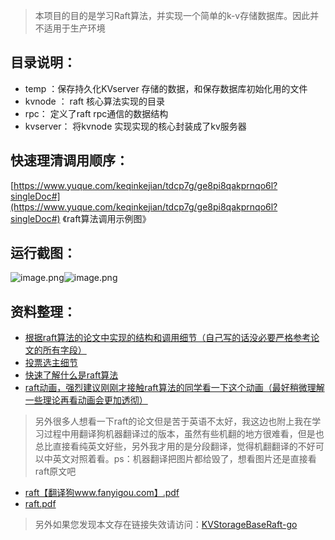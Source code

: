 > 本项目的目的是学习Raft算法，并实现一个简单的k-v存储数据库。因此并不适用于生产环境

## 目录说明：

- temp ：保存持久化KVserver 存储的数据，和保存数据库初始化用的文件
- kvnode ： raft 核心算法实现的目录
- rpc： 定义了raft rpc通信的数据结构
- kvserver： 将kvnode 实现实现的核心封装成了kv服务器
## 快速理清调用顺序：
[https://www.yuque.com/keqinkejian/tdcp7g/ge8pi8qakprnqo6l?singleDoc#](https://www.yuque.com/keqinkejian/tdcp7g/ge8pi8qakprnqo6l?singleDoc#) 《raft算法调用示例图》
## 运行截图：
![image.png](https://cdn.nlark.com/yuque/0/2024/png/28177473/1709561930452-b779acda-c7b1-47de-b8ce-87bc0cdcdd77.png#averageHue=%231f2125&clientId=u6511d1e7-4224-4&from=paste&height=815&id=u001109f6&originHeight=815&originWidth=1804&originalType=binary&ratio=1&rotation=0&showTitle=false&size=142868&status=done&style=none&taskId=uc2920d24-b4ca-4830-bfe8-e5905053595&title=&width=1804)![image.png](https://cdn.nlark.com/yuque/0/2024/png/28177473/1709561926339-96bc10c8-8d95-47c3-8041-958744f8dd02.png#averageHue=%231f2125&clientId=u6511d1e7-4224-4&from=paste&height=811&id=uac6aec24&originHeight=811&originWidth=1792&originalType=binary&ratio=1&rotation=0&showTitle=false&size=145360&status=done&style=none&taskId=uc4dc5942-e87b-41a1-8c59-f81ff90040b&title=&width=1792)
## 资料整理：

- [根据raft算法的论文中实现的结构和调用细节（自己写的话没必要严格参考论文的所有字段）](https://zhuanlan.zhihu.com/p/84587451)
- [投票选主细节](https://zhuanlan.zhihu.com/p/541515590)
- [快速了解什么是raft算法](https://developer.aliyun.com/article/846860#:~:text=%E7%AE%80%E4%BB%8B%EF%BC%9ARaft%E6%98%AF,%E6%95%B0%E6%8D%AE%E8%BE%BE%E6%88%90%E4%B8%80%E8%87%B4%E6%80%A7%E3%80%82)
- [raft动画，强烈建议刚刚才接触raft算法的同学看一下这个动画（最好稍微理解一些理论再看动画会更加透彻）](https://thesecretlivesofdata.com/raft/?spm=a2c6h.12873639.article-detail.7.34cd5de3oKXfw2)
> 另外很多人想看一下raft的论文但是苦于英语不太好，我这边也附上我在学习过程中用翻译狗机器翻译过的版本，虽然有些机翻的地方很难看，但是也总比直接看纯英文好些，另外我才用的是分段翻译，觉得机翻翻译的不好可以中英文对照着看。ps：机器翻译把图片都给毁了，想看图片还是直接看raft原文吧

- [raft【翻译狗www.fanyigou.com】.pdf](https://www.yuque.com/attachments/yuque/0/2024/pdf/28177473/1709562794104-bd7be836-aca4-434b-8db7-5c780b03d62f.pdf?_lake_card=%7B%22src%22%3A%22https%3A%2F%2Fwww.yuque.com%2Fattachments%2Fyuque%2F0%2F2024%2Fpdf%2F28177473%2F1709562794104-bd7be836-aca4-434b-8db7-5c780b03d62f.pdf%22%2C%22name%22%3A%22raft%E3%80%90%E7%BF%BB%E8%AF%91%E7%8B%97www.fanyigou.com%E3%80%91.pdf%22%2C%22size%22%3A4623157%2C%22ext%22%3A%22pdf%22%2C%22source%22%3A%22%22%2C%22status%22%3A%22done%22%2C%22download%22%3Atrue%2C%22taskId%22%3A%22uabbeace9-b221-40ed-94b8-7878b467ed4%22%2C%22taskType%22%3A%22upload%22%2C%22type%22%3A%22application%2Fpdf%22%2C%22__spacing%22%3A%22both%22%2C%22mode%22%3A%22title%22%2C%22id%22%3A%22u35875aa6%22%2C%22margin%22%3A%7B%22top%22%3Atrue%2C%22bottom%22%3Atrue%7D%2C%22card%22%3A%22file%22%7D)
- [raft.pdf](https://www.yuque.com/attachments/yuque/0/2024/pdf/28177473/1709562791185-fe951bc3-6122-49fb-96bc-c496b1f81f10.pdf?_lake_card=%7B%22src%22%3A%22https%3A%2F%2Fwww.yuque.com%2Fattachments%2Fyuque%2F0%2F2024%2Fpdf%2F28177473%2F1709562791185-fe951bc3-6122-49fb-96bc-c496b1f81f10.pdf%22%2C%22name%22%3A%22raft.pdf%22%2C%22size%22%3A567533%2C%22ext%22%3A%22pdf%22%2C%22source%22%3A%22%22%2C%22status%22%3A%22done%22%2C%22download%22%3Atrue%2C%22taskId%22%3A%22ubc5b4b8d-6aa0-41dd-98fb-b5d4631ff18%22%2C%22taskType%22%3A%22upload%22%2C%22type%22%3A%22application%2Fpdf%22%2C%22__spacing%22%3A%22both%22%2C%22mode%22%3A%22title%22%2C%22id%22%3A%22ue59783d2%22%2C%22margin%22%3A%7B%22top%22%3Atrue%2C%22bottom%22%3Atrue%7D%2C%22card%22%3A%22file%22%7D)
> 另外如果您发现本文存在链接失效请访问：[KVStorageBaseRaft-go](#%20%E3%80%8AKVStorageBaseRaft-go%E3%80%8B)

